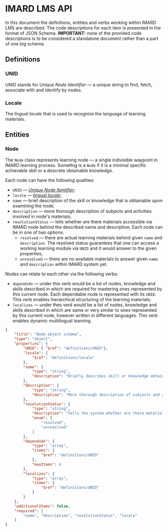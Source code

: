 # IMARD LMS API

In this document the definitions, entities and verbs working within IMARD LMS are described. The code descriptions for each item is presented in the format of JSON Schema. **IMPORTANT:** none of the provided code descriptions is to be considered a standalone document rather than a part of one big schema.

## Definitions

### UNID

UNID stands for _Unique Node Identifier_ — a unique string to find, fetch, associate with and identify by nodes.

### Locale

The _lingual locale_ that is used to recognize the language of learning materials.

## Entities

### Node

The `Node` class represents learning node — a single indivisible waypoint in IMARD learning process. Somethig is a `Node` if it is a minimal specific achievable skill or a descrete obtainable knowledge.

Each node can have the following qualities:

* `UNID` — [_Unique Node Itentifier_](#definitions-unid "definitions/UNID");
* `locale` — [_lingual locale_](#locale);
* `name` — brief description of the skill or knowledge that is obtainable upon examining the node;
* `description` — more thorough description of subjects and activities involved in node's materials;
* `resolutionStatus` — tells whether are there materials accessible via IMARD node behind the described name and description. Each node can be in one of two options:
  * `resolved` — there are actual learning materials behind given `name` and `description`. The resolved status guarantees that one can access a working learning module via `UNID` and it would answer to the given properties;
  * `unresolved` — there are no available materials to answer given `name` and `description` within IMARD system yet.

Nodes can relate to each other via the following verbs:

* `dependsOn` — under this verb would be a list of nodes, knowledge and skills described in which are required for mastering ones represented by this current node. Each dependable node is represented with its `UNID`. This verb enables hierarchical structuring of the learning materials;
* `localizes` — under thes verd would be a list of nodes, knowledge and skills described in which are same or very similar to ones represented by this current node, however written in different languages. This verb enables dynamic multilingual learning.

```JSON
{
    "title": "Node object schema",
    "type": "object",
    "properties": {
        "UNID": { "$ref": "definitions/UNID"},
        "locale": {
            "$ref": "definitions/locale"
        },
        "name": {
            "type": "string",
            "description": "Briefly describes skill or knowledge obtainable by a student upon examining the node"
        },
        "description": {
            "type": "string",
            "description": "More thorough description of subjects and activities involved in node's materials"
        },
        "resolutionStatus": {
            "type": "string",
            "description": "Tells the system whether are there materials accessible via IMARD node behind the described name and description",
            "enum": [
                "resolved",
                "unresolved"
            ]
        },
        "dependsOn": {
            "type": "array",
            "items": {
                "$ref": "definitions/UNID"
            },
            "maxItems": 4
        },
        "localizes": {
            "type": "array",
            "items": {
                "$ref": "definitions/UNID"
            }
        }
    },
    "additionalItems": false,
    "required": [
        "name", "description", "resolutionStatus", "locale"
    ]
}
```



